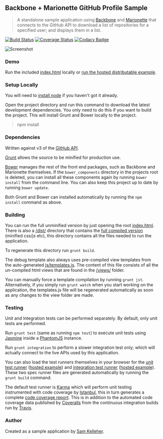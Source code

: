 ## Backbone + Marionette GitHub Profile Sample
>A standalone sample application using [Backbone](http://backbonejs.org/) and [Marionette](http://marionettejs.com/) that connects to the GitHub API to download a list of repositories for a specified user; and displays them in a list.

[![Build Status](https://travis-ci.org/samkelleher/BackboneGithubSampleApplication.svg?branch=gh-pages)](https://travis-ci.org/samkelleher/BackboneGithubSampleApplication)
[![Coverage Status](https://coveralls.io/repos/samkelleher/BackboneGithubSampleApplication/badge.svg?branch=gh-pages)](https://coveralls.io/r/samkelleher/BackboneGithubSampleApplication?branch=gh-pages)
[![Codacy Badge](https://www.codacy.com/project/badge/3284cecf47a3441fb408173ad1f0fbd9)](https://www.codacy.com/app/sk/BackboneGithubSampleApplication)

![Screenshot](/../screenshots/screenshot2.PNG?raw=true "Backbone + Marionette GitHub Profile Sample")

### Demo

Run the included [index.html](index.html) locally or [run the hosted distributable example](https://samkelleher.github.io/BackboneGithubSampleApplication/dist/index.html).

### Setup Locally

You will need to [install node](http://nodejs.org/download/) if you haven't got it already.

Open the project directory and run this command to download the latest development dependencies. You only need to do this if you want to build the project. This will install Grunt and Bower locally to the project.

> npm install

### Dependencies

Written against v3 of the [GitHub API](https://developer.github.com/v3/).

[Grunt](http://gruntjs.com/) allows the source to be minified for production use.

[Bower](http://bower.io/) manages the rest of the front end packages, such as Backbone and Marionette themselves. If the `bower_components` directory in the projects root is deleted, you can install all these components again by running `bower install` from the command line. You can also keep this project up to date by running `bower update`.

Both Grunt and Bower can installed automatically by running the `npm install` command as above.

### Building

You can run the full unminified version by just opening the root [index.html](index.html). There is also a [/dist/](dist) directory that contains the [full compiled version](dist/index.html) (minified css/js etc), this directory contains all the files needed to run the application.

To regenerate this directory run `grunt build`.

The debug template also always uses pre-compiled view templates from the auto-generated [js/templates.js](js/templates.js). The content of this file consists of all the un-compiled html views that are found in the [/views/](views) folder.

You can manually force a template compilation by running `grunt jst`. Alternatively, if you simply run `grunt watch` when you start working on the application, the templates.js file will be regenerated automatically as soon as any changes to the view folder are made.

### Testing
Unit and Integration tests can be performed separately. By default, only unit tests are performed.

Run `grunt test` (same as running `npm test`) to execute unit tests using [Jasmine](https://github.com/jasmine/jasmine) inside a [PhantomJS](http://phantomjs.org/) instance.

Run `grunt integration` to perform a slower integration test only; which will actually connect to the live APIs used by this application.

You can also load the test runners themselves in your browser for the [unit test runner](tests/UnitSpecRunner.html) ([hosted example](https://samkelleher.github.io/BackboneGithubSampleApplication/tests/UnitSpecRunner.html)) and [integration test runner](test/IntegrationSpecRunner.html) ([hosted example](https://samkelleher.github.io/BackboneGithubSampleApplication/tests/IntegrationSpecRunner.html)). These two spec runner files are generated automatically by running the `grunt build` command.

The default test runner is [Karma](http://karma-runner.github.io) which will perform unit testing instrumented with code coverage by [Istanbul](https://github.com/gotwarlost/istanbul), this in turn generates a complete [code coverage report](https://samkelleher.github.io/BackboneGithubSampleApplication/tests/coverage/report-html/index.html). This is in addition to the automated code coverage data published by [Coveralls](https://coveralls.io/r/samkelleher/BackboneGithubSampleApplication?branch=gh-pages) from the continuous integration builds run by [Travis](https://travis-ci.org/samkelleher/BackboneGithubSampleApplication).

### Author

Created as a sample application by [Sam Kelleher](https://samkelleher.com/).
